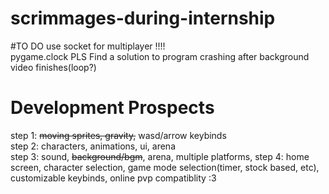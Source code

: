 # scrimmages-during-internship

#TO DO
use socket for multiplayer !!!!  
pygame.clock PLS
Find a solution to program crashing after background video finishes(loop?)



# Development Prospects
step 1: ~~moving sprites, gravity,~~ wasd/arrow keybinds  
step 2: characters, animations, ui, arena  
step 3: sound, ~~background/bgm~~, arena, multiple platforms,
step 4: home screen, character selection, game mode selection(timer, stock based, etc), customizable keybinds, online pvp compatiblity :3
